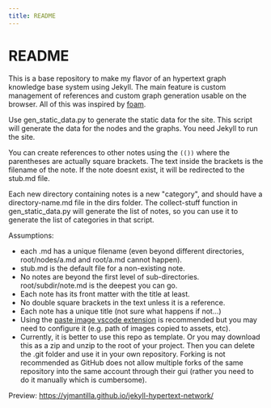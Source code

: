 ```yaml
---
title: README
---
```


# README

This is a base repository to make my flavor of an hypertext graph knowledge base system using Jekyll. The main feature is custom management of references and custom graph generation usable on the browser. All of this was inspired by [foam](https://github.com/foambubble/foam).

Use gen_static_data.py to generate the static data for the site. This script will generate the data for the nodes and the graphs.
You need Jekyll to run the site.

You can create references to other notes using the ``(())`` where the parentheses are actually square brackets. The text inside the brackets is the filename of the note. If the note doesnt exist, it will be redirected to the stub.md file.

Each new directory containing notes is a new "category", and should have a directory-name.md file in the dirs folder. The collect-stuff function in gen_static_data.py will generate the list of notes, so you can use it to generate the list of categories in that script.

Assumptions:

- each .md has a unique filename (even beyond different directories, root/nodes/a.md and root/a.md cannot happen).
- stub.md is the default file for a non-existing note.
- No notes are beyond the first level of sub-directories. root/subdir/note.md is the deepest you can go.
- Each note has its front matter with the title at least.
- No double square brackets in the text unless it is a reference.
- Each note has a unique title (not sure what happens if not...)
- Using the [paste image vscode extension](https://github.com/mushanshitiancai/vscode-paste-image) is recommended but you may need to configure it (e.g. path of images copied to assets, etc).
- Currently, it is better to use this repo as template. Or you may download this as a zip and unzip to the root of your project. Then you can delete the .git folder and use it in your own repository. Forking is not recommended as GitHub does not allow multiple forks of the same repository into the same account through their gui (rather you need to do it manually which is cumbersome).

Preview: https://yjmantilla.github.io/jekyll-hypertext-network/
